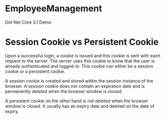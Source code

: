 # EmployeeManagement
Dot Net Core 3.1 Demo

# Session Cookie vs Persistent Cookie

Upon a successful login, a cookie is issued and this cookie is sent with each request to the server. The server uses this cookie to know that the user is already authenticated and logged-in. This cookie can either be a session cookie or a persistent cookie.

A session cookie is created and stored within the session instance of the browser. A session cookie does not contain an expiration date and is permanently deleted when the browser window is closed.

A persistent cookie on the other hand is not deleted when the browser window is closed. It usually has an expiry date and deleted on the date of expiry.
